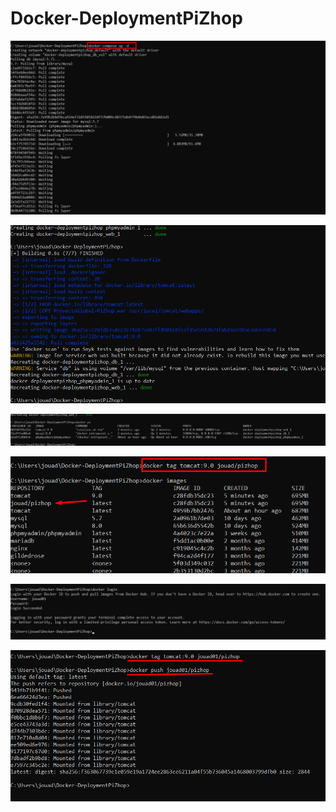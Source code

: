 # Docker-DeploymentPiZhop

![](Images/Screenshot_1.png)

![](Images/Screenshot_2.png)

![](Images/Screenshot_3.png)

![](Images/Screenshot_4.png)

![](Images/Screenshot_5.png)

![](Images/Screenshot_6.png)
